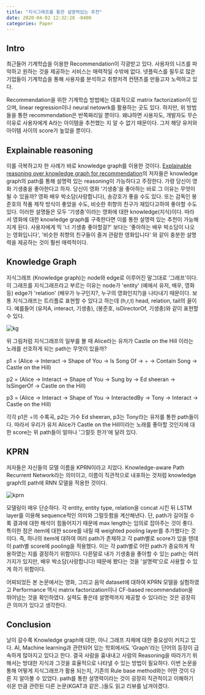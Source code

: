 ```yaml
---
title: "지식그래프를 통한 설명력있는 추천"
date: 2020-04-02 12:32:28 -0400
categories: Paper
---
```


## Intro ##
최근들어 기계학습을 이용한 Recommendation이 각광받고 있다.
사용자의 니즈를 파악하고 원하는 것을 제공하는 서비스는 매력적일 수밖에 없다.
넷플릭스를 필두로 많은 기업들이 기계학습을 통해 사용자를 분석하고 취향저격 컨텐츠를 만들고자 노력하고 있다.

Recommendation을 위한 기계학습 방법에는 대표적으로 matrix factorization이 있으며, linear regression이나 neural netowrk를 활용하는 곳도 있다.
하지만, 위 방법들을 통한 recommendation은 반쪽짜리일 뿐이다.
왜냐하면 사용자도, 개발자도 무슨 이유로 사용자에게 A라는 아이템을 추천했는 지 알 수 없기 때문이다.
그저 해당 유저와 아이템 사이의 score가 높았을 뿐이다.

## Explainable reasoning ##
이를 극복하고자 한 사례가 바로 knowledge graph를 이용한 것이다.
[Explainable reasoning over knowledge graph for recommendation](https://arxiv.org/pdf/1811.04540.pdf)의 저자들은 knowledge graph의 path를 통해 설명력 있는 reasoning이 가능하다고 주장한다.
가령 당신이 영화 기생충을 좋아한다고 하자.
당신이 영화 '기생충'을 좋아하는 바로 그 이유는 무엇이 될 수 있을까?
영화 배우 박소담(사랑합니다), 송강호가 좋을 수도 있다.
또는 감독인 봉준호의 작품 제작 방식이 좋았을 수도, 비슷한 취향의 친구가 재밌다고하여 좋아할 수도 있다.
이러한 설명들은 모두 '기생충'이라는 영화에 대한 knowledge(지식)이다.
따라서 영화에 대한 knowledge graph를 구축한다면 이를 통한 설명력 있는 추천이 가능해지게 된다.
사용자에게 띡 '너 기생충 좋아할걸?' 보다는 '좋아하는 배우 박소담이 나오는 영화입니다', '비슷한 취향의 친구들이 즐겨 관람한 영화입니다' 와 같이 충분한 설명력을 제공하는 것이 훨씬 매력적이다.

## Knowledge Graph ##
지식그래프 (Knowledge graph)는 node와 edge로 이루어진 말그대로 '그래프'이다.
이 그래프를 지식그래프라고 부르는 이유는 node가 'entity' (예에서 유저, 배우, 영화 등) edge가 'relation' (배우가 누구인지?, 누구의 영화인지?)을 나타내기 때문이다.
보통 지식그래프는 트리플로 표현할 수 있다고 하는데 (h,r,t) head, relation, tail의 꼴이다.
예를들어 (유저A, interact, 기생충), (봉준호, isDirectorOf, 기생충)와 같이 표현할 수 있다.

![kg](https://tech.ebayinc.com/assets/Uploads/Editor/_resampled/ResizedImageWzEyMDAsNTM2XQ/Screen-Shot-2018-12-02-at-11.59.24-PM.png)

위 그림처럼 지식그래프의 일부를 볼 때 Alice라는 유저가 Castle on the Hill 이라는 노래를 선호하게 되는 path는 무엇이 있을까?

p1 = (Alice -> Interact -> Shape of You -> Is Song Of -> ÷ -> Contain Song -> Castle on the Hill)

p2 = (Alice -> Interact -> Shape of You -> Sung by -> Ed sheeran -> IsSingerOf -> Castle on the Hill)

p3 = (Alice -> Interact -> Shape of You -> InteractedBy -> Tony -> Interact -> Castle on the Hill)

각각 p1은 ÷의 수록곡, p2는 가수 Ed sheeran, p3는 Tony라는 유저를 통한 path들이다.
따라서 우리가 유저 Alice가 Castle on the Hill이라는 노래를 좋아할 것인지에 대한 score는 위 path들이 얼마나 '그럴듯 한가'에 달려 있다.


## KPRN ##
저자들은 자신들의 모델 이름을 KPRN이라고 지었다.
Knowledge-aware Path Recurrent Network라는 의미이고, 이름이 직관적으로 내포하는 것처럼 knowledge graph의 path에 RNN 모델을 적용한 것이다.

![kprn](https://storage.googleapis.com/groundai-web-prod/media/users/user_201784/project_317733/images/x2.png)

모델링이 매우 단순하다.
각 entity, entity type, relation을 concat 시킨 뒤 LSTM layer를 이용해 sequence적인 의미와 그럴듯함을 계산해낸다.
단, path가 길어질 수록 결과에 대한 해석이 힘들어지기 때문에 max length는 임의로 잡아주는 것이 좋다.
특이한 점은 item에 대한 score를 내릴 때 weighted pooling layer를 추가했다는 것이다.
즉, 하나의 item에 대하여 여러 path가 존재하고 각 path별로 score가 있을 텐데 이 path별 score에 pooling을 적용했다.
이는 각 path별로 어떤 path가 중요하게 작용하였는 지를 결정하기 위함이다.
다른말로 내가 기생충을 좋아할 수 있는 path는 여러 가지가 있지만, 배우 박소담(사랑합니다) 때문에 봤다는 것을 '설명력'으로 사용할 수 있게 하기 위함이다.

어찌되었든 본 논문에서는 영화, 그리고 음악 dataset에 대하여 KPRN 모델을 실험하였고 Performance 역시 matrix factorization이나 CF-based recommendation을 뛰어넘는 것을 확인하였다.
실력도 좋은데 설명력까지 제공할 수 있다라는 것은 굉장히 큰 의미가 있다고 생각한다.

## Conclusion ##
날이 갈수록 Knowledge graph에 대한, 아니 그래프 자체에 대한 중요성이 커지고 있다.
AI, Machine learning과 관련되어 있는 학회에서도 'Graph'라는 단어의 등장이 급속하게 많아지고 있다고 한다.
결국 사람을 흉내내고 사람의 Reasoning을 따라가기 위해서는 방대한 지식과 그것을 효율적으로 나타낼 수 있는 방법이 필요하다.
이번 논문을 통해 어떻게 지식그래프가 활용 되는지, 기존의 Rule base method와는 어떤 것이 다른 지 알아볼 수 있었다.
path를 통한 설명력이라는 것이 굉장히 직관적이고 이해하기 쉬운 만큼 관련된 다른 논문(KGAT과 같은..)들도 읽고 리뷰를 남겨야겠다.
